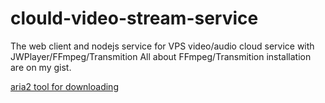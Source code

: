 # clould-video-stream-service
The web client and nodejs service for VPS video/audio cloud service with JWPlayer/FFmpeg/Transmition
All about FFmpeg/Transmition installation are on my gist.

[aria2 tool for downloading](https://aria2.github.io/manual/en/html/README.html#how-to-get-source-code)
